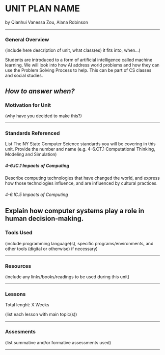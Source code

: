 # UNIT PLAN NAME
by Qianhui Vanessa Zou, Alana Robinson

-----

### General Overview
(include here description of unit, what class(es) it fits into, when...)

Students are introduced to a form of artificial intelligence called machine learning.  We will look into how AI address world problems and how they can use the Problem Solving Process to help.  This can be part of CS classes and social studies.  

*How to answer when?*
---

### Motivation for Unit
(why have you decided to make this?)

---

### Standards Referenced
List The NY State Computer Science standards you will be covering in this unit. Provide the number and name (e.g. 4-6.CT.1 Computational Thinking, Modeling and Simulation)

##### 4-6.IC.1  Impacts of Computing
Describe computing technologies that have changed the world, and express how those technologies influence, and are influenced by cultural practices.

###### 4-6.IC.5  Impacts of Computing
Explain how computer systems play a role in human decision-making. 
---

### Tools Used
(include programming language(s), specific programs/environments, and other tools (digital or otherwise) if necessary)

---

### Resources
(include any links/books/readings to be used during this unit)

---

### Lessons
Total lenght: X Weeks

(list each lesson with main topic(s))

---

### Assesments
(list summative and/or formative assessments used)

---
